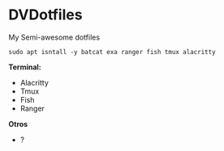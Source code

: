 # DVDotfiles
My Semi-awesome dotfiles

```
sudo apt isntall -y batcat exa ranger fish tmux alacritty 
```

**Terminal:**
  + Alacritty
  + Tmux
  + Fish
  + Ranger
    
**Otros**
  + ?
